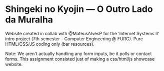 <h1>Shingeki no Kyojin — O Outro Lado da Muralha</h1>

Website created in collab with @MateusAlvesP for the 'Internet Systems II' intro project (7th semester - Computer Engineering @ FURG). Pure HTML/CSS/JS coding only (bar resources).

Note: We aren't actually handling any form inputs, be it polls or contact forms. This assignment consisted just of making a css/html/js showcase website.
